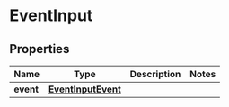 

# EventInput


## Properties

| Name | Type | Description | Notes |
|------------ | ------------- | ------------- | -------------|
|**event** | [**EventInputEvent**](EventInputEvent.md) |  |  |



